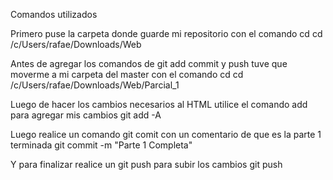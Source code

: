 Comandos utilizados

Primero puse la carpeta donde guarde mi repositorio con el comando cd
cd /c/Users/rafae/Downloads/Web

Antes de agregar los comandos de git add commit y push tuve que moverme a mi carpeta del master con el comando cd
cd /c/Users/rafae/Downloads/Web/Parcial_1

Luego de hacer los cambios necesarios al HTML utilice el comando add para agregar mis cambios 
git add -A 

Luego realice un comando git comit con un comentario de que es la parte 1 terminada
git commit -m "Parte 1 Completa"

Y para finalizar realice un git push para subir los cambios
git push
